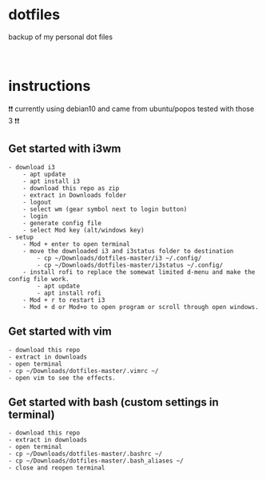 # dotfiles
backup of my personal dot files
<br><br><br>
# instructions
:exclamation::exclamation: currently using debian10 and came from ubuntu/popos tested with those 3 :exclamation::exclamation:

## Get started with i3wm

	- download i3
    	- apt update
    	- apt install i3
    	- download this repo as zip
    	- extract in Downloads folder
    	- logout
    	- select wm (gear symbol next to login button)
    	- login
		- generate config file
		- select Mod key (alt/windows key)
	- setup
		- Mod + enter to open terminal
		- move the downloaded i3 and i3status folder to destination
			- cp ~/Downloads/dotfiles-master/i3 ~/.config/
			- cp ~/Downloads/dotfiles-master/i3status ~/.config/
		- install rofi to replace the somewat limited d-menu and make the config file work.
			- apt update
			- apt install rofi
		- Mod + r to restart i3
		- Mod + d or Mod+o to open program or scroll through open windows.
  
## Get started with vim
	- download this repo
	- extract in downloads
	- open terminal
	- cp ~/Downloads/dotfiles-master/.vimrc ~/
	- open vim to see the effects.

## Get started with bash (custom settings in terminal)
	- download this repo
	- extract in downloads
	- open terminal
	- cp ~/Downloads/dotfiles-master/.bashrc ~/
	- cp ~/Downloads/dotfiles-master/.bash_aliases ~/
	- close and reopen terminal
